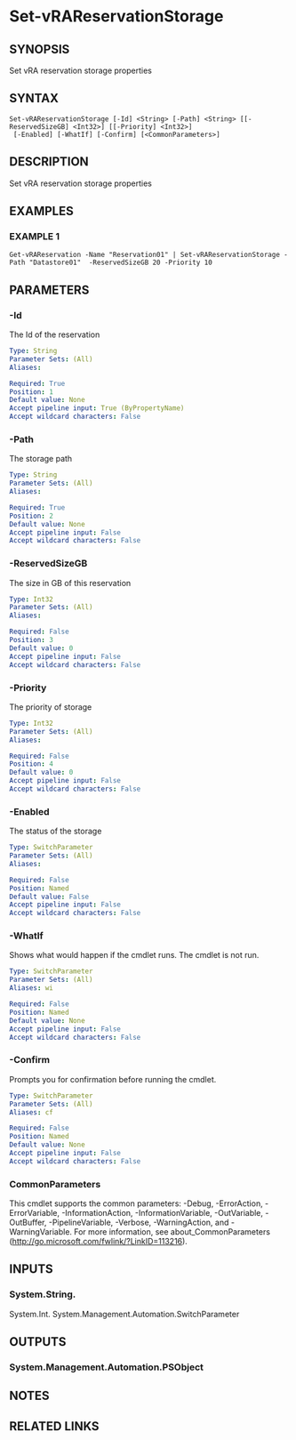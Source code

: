 # Set-vRAReservationStorage

## SYNOPSIS
Set vRA reservation storage properties

## SYNTAX

```
Set-vRAReservationStorage [-Id] <String> [-Path] <String> [[-ReservedSizeGB] <Int32>] [[-Priority] <Int32>]
 [-Enabled] [-WhatIf] [-Confirm] [<CommonParameters>]
```

## DESCRIPTION
Set vRA reservation storage properties

## EXAMPLES

### EXAMPLE 1
```
Get-vRAReservation -Name "Reservation01" | Set-vRAReservationStorage -Path "Datastore01"  -ReservedSizeGB 20 -Priority 10
```

## PARAMETERS

### -Id
The Id of the reservation

```yaml
Type: String
Parameter Sets: (All)
Aliases:

Required: True
Position: 1
Default value: None
Accept pipeline input: True (ByPropertyName)
Accept wildcard characters: False
```

### -Path
The storage path

```yaml
Type: String
Parameter Sets: (All)
Aliases:

Required: True
Position: 2
Default value: None
Accept pipeline input: False
Accept wildcard characters: False
```

### -ReservedSizeGB
The size in GB of this reservation

```yaml
Type: Int32
Parameter Sets: (All)
Aliases:

Required: False
Position: 3
Default value: 0
Accept pipeline input: False
Accept wildcard characters: False
```

### -Priority
The priority of storage

```yaml
Type: Int32
Parameter Sets: (All)
Aliases:

Required: False
Position: 4
Default value: 0
Accept pipeline input: False
Accept wildcard characters: False
```

### -Enabled
The status of the storage

```yaml
Type: SwitchParameter
Parameter Sets: (All)
Aliases:

Required: False
Position: Named
Default value: False
Accept pipeline input: False
Accept wildcard characters: False
```

### -WhatIf
Shows what would happen if the cmdlet runs.
The cmdlet is not run.

```yaml
Type: SwitchParameter
Parameter Sets: (All)
Aliases: wi

Required: False
Position: Named
Default value: None
Accept pipeline input: False
Accept wildcard characters: False
```

### -Confirm
Prompts you for confirmation before running the cmdlet.

```yaml
Type: SwitchParameter
Parameter Sets: (All)
Aliases: cf

Required: False
Position: Named
Default value: None
Accept pipeline input: False
Accept wildcard characters: False
```

### CommonParameters
This cmdlet supports the common parameters: -Debug, -ErrorAction, -ErrorVariable, -InformationAction, -InformationVariable, -OutVariable, -OutBuffer, -PipelineVariable, -Verbose, -WarningAction, and -WarningVariable.
For more information, see about_CommonParameters (http://go.microsoft.com/fwlink/?LinkID=113216).

## INPUTS

### System.String.
System.Int.
System.Management.Automation.SwitchParameter

## OUTPUTS

### System.Management.Automation.PSObject

## NOTES

## RELATED LINKS
